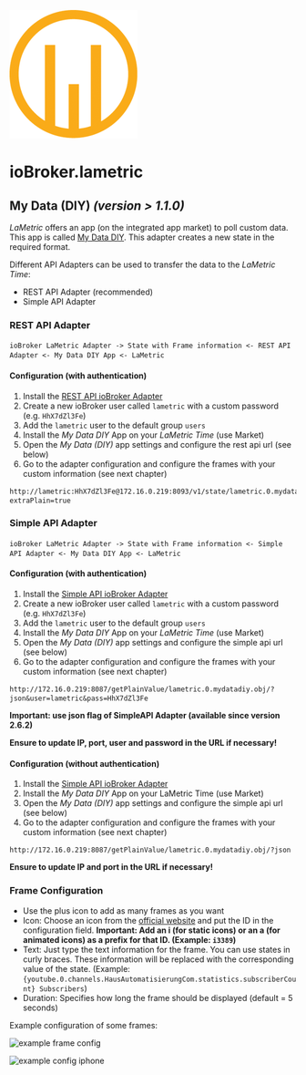 ![Logo](../../admin/lametric.png)

# ioBroker.lametric

## My Data (DIY) *(version > 1.1.0)*

*LaMetric* offers an app (on the integrated app market) to poll custom data. This app is called [My Data DIY](https://apps.lametric.com/apps/my_data__diy_/8942). This adapter creates a new state in the required format.

Different API Adapters can be used to transfer the data to the *LaMetric Time*:

- REST API Adapter (recommended)
- Simple API Adapter

### REST API Adapter

```ioBroker LaMetric Adapter -> State with Frame information <- REST API Adapter <- My Data DIY App <- LaMetric```

#### Configuration (with authentication)

1. Install the [REST API ioBroker Adapter](https://github.com/ioBroker/ioBroker.rest-api)
2. Create a new ioBroker user called ``lametric`` with a custom password (e.g. ``HhX7dZl3Fe``)
3. Add the ``lametric`` user to the default group ``users``
4. Install the *My Data DIY* App on your *LaMetric Time* (use Market)
5. Open the *My Data (DIY)* app settings and configure the rest api url (see below)
6. Go to the adapter configuration and configure the frames with your custom information (see next chapter)

```
http://lametric:HhX7dZl3Fe@172.16.0.219:8093/v1/state/lametric.0.mydatadiy.obj/plain?extraPlain=true
```

### Simple API Adapter

```ioBroker LaMetric Adapter -> State with Frame information <- Simple API Adapter <- My Data DIY App <- LaMetric```

#### Configuration (with authentication)

1. Install the [Simple API ioBroker Adapter](https://github.com/ioBroker/ioBroker.simple-api)
2. Create a new ioBroker user called ``lametric`` with a custom password (e.g. ``HhX7dZl3Fe``)
3. Add the ``lametric`` user to the default group ``users``
4. Install the *My Data DIY* App on your *LaMetric Time* (use Market)
5. Open the *My Data (DIY)* app settings and configure the simple api url (see below)
6. Go to the adapter configuration and configure the frames with your custom information (see next chapter)

```
http://172.16.0.219:8087/getPlainValue/lametric.0.mydatadiy.obj/?json&user=lametric&pass=HhX7dZl3Fe
```

**Important: use json flag of SimpleAPI Adapter (available since version 2.6.2)**

**Ensure to update IP, port, user and password in the URL if necessary!**

#### Configuration (without authentication)

1. Install the [Simple API ioBroker Adapter](https://github.com/ioBroker/ioBroker.simple-api)
2. Install the *My Data DIY* App on your LaMetric Time (use Market)
3. Open the *My Data (DIY)* app settings and configure the simple api url (see below)
4. Go to the adapter configuration and configure the frames with your custom information (see next chapter)

```
http://172.16.0.219:8087/getPlainValue/lametric.0.mydatadiy.obj/?json
```

**Ensure to update IP and port in the URL if necessary!**

### Frame Configuration

- Use the plus icon to add as many frames as you want
- Icon: Choose an icon from the [official website](https://developer.lametric.com/icons) and put the ID in the configuration field. **Important: Add an i (for static icons) or an a (for animated icons) as a prefix for that ID. (Example: `i3389`)**
- Text: Just type the text information for the frame. You can use states in curly braces. These information will be replaced with the corresponding value of the state. (Example: `{youtube.0.channels.HausAutomatisierungCom.statistics.subscriberCount} Subscribers`)
- Duration: Specifies how long the frame should be displayed (default = 5 seconds)

Example configuration of some frames:

![example frame config](./img/my-data-diy.png)

![example config iphone](./img/my-data-diy-iphone.png)